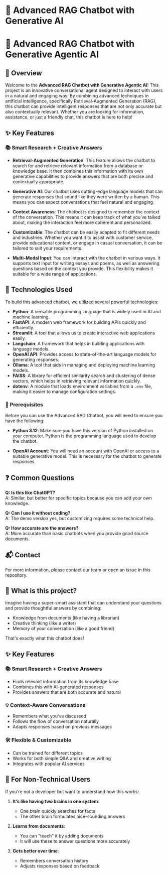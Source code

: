 # 🌟 Advanced RAG Chatbot with Generative AI

# 🌟 Advanced RAG Chatbot with Generative Agentic AI

## 🤖 Overview

Welcome to the **Advanced RAG Chatbot with Generative Agentic AI**! This project is an innovative conversational agent designed to interact with users in a natural and engaging way. By combining advanced techniques in artificial intelligence, specifically Retrieval-Augmented Generation (RAG), this chatbot can provide intelligent responses that are not only accurate but also contextually relevant. Whether you are looking for information, assistance, or just a friendly chat, this chatbot is here to help!

## ✨ Key Features

### 📚 Smart Research + Creative Answers
- **Retrieval-Augmented Generation**: This feature allows the chatbot to search for and retrieve relevant information from a database or knowledge base. It then combines this information with its own generative capabilities to provide answers that are both precise and contextually appropriate.

- **Generative AI**: Our chatbot uses cutting-edge language models that can generate responses that sound like they were written by a human. This means you can expect conversations that feel natural and engaging.

- **Context Awareness**: The chatbot is designed to remember the context of the conversation. This means it can keep track of what you’ve talked about, making the interaction feel more coherent and personalized.

- **Customizable**: The chatbot can be easily adapted to fit different needs and industries. Whether you want it to assist with customer service, provide educational content, or engage in casual conversation, it can be tailored to suit your requirements.

- **Multi-Modal Input**: You can interact with the chatbot in various ways. It supports text input for writing essays and poems, as well as answering questions based on the context you provide. This flexibility makes it suitable for a wide range of applications.

## 🔧 Technologies Used

To build this advanced chatbot, we utilized several powerful technologies:

- **Python**: A versatile programming language that is widely used in AI and machine learning.
- **FastAPI**: A modern web framework for building APIs quickly and efficiently.
- **Streamlit**: A tool that allows us to create interactive web applications easily.
- **Langchain**: A framework that helps in building applications with language models.
- **OpenAI API**: Provides access to state-of-the-art language models for generating responses.
- **Ollama**: A tool that aids in managing and deploying machine learning models.
- **FAISS**: A library for efficient similarity search and clustering of dense vectors, which helps in retrieving relevant information quickly.
- **dotenv**: A module that loads environment variables from a `.env` file, making it easier to manage configuration settings.

### 🏁 Prerequisites

Before you can use the Advanced RAG Chatbot, you will need to ensure you have the following:

- **Python 3.12**: Make sure you have this version of Python installed on your computer. Python is the programming language used to develop the chatbot.

- **OpenAI Account**: You will need an account with OpenAI or access to a suitable generative model. This is necessary for the chatbot to generate responses.

## ❓ Common Questions

**Q: Is this like ChatGPT?**  
A: Similar, but better for specific topics because you can add your own knowledge.

**Q: Can I use it without coding?**  
A: The demo version yes, but customizing requires some technical help.

**Q: How accurate are the answers?**  
A: More accurate than basic chatbots when you provide good source documents.

## 📬 Contact

For more information, please contact our team or open an issue in this repository.

## 🤖 What is this project?

Imagine having a super-smart assistant that can understand your questions and provide thoughtful answers by combining:
- Knowledge from documents (like having a librarian)
- Creative thinking (like a writer)
- Memory of your conversation (like a good friend)

That's exactly what this chatbot does!

## ✨ Key Features

### 📚 Smart Research + Creative Answers
- Finds relevant information from its knowledge base
- Combines this with AI-generated responses
- Provides answers that are both accurate and natural

### 💡 Context-Aware Conversations
- Remembers what you've discussed
- Follows the flow of conversation naturally
- Adapts responses based on previous messages

### 🛠️ Flexible & Customizable
- Can be trained for different topics
- Works for both simple Q&A and creative writing
- Integrates with popular AI services

## 🔧 For Non-Technical Users

If you're not a developer but want to understand how this works:

1. **It's like having two brains in one system**:
   - One brain quickly searches for facts
   - The other brain formulates nice-sounding answers

2. **Learns from documents**:
   - You can "teach" it by adding documents
   - It will use these to answer questions more accurately

3. **Gets better over time**:
   - Remembers conversation history
   - Adjusts responses based on feedback
